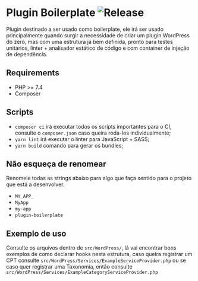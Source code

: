 # Plugin Boilerplate ![Release](https://github.com/Personare/plugin-boilerplate/workflows/Release/badge.svg)
Plugin destinado a ser usado como boilerplate, ele irá ser usado principalmente quando surgir a necessidade de criar um plugin WordPress do zero, 
mas com uma estrutura já bem definida, pronto para testes unitários, linter + analisador estático de código e com container de injeção de dependência.
## Requirements
* PHP >= 7.4
* Composer
## Scripts
* `composer ci` irá executar todos os scripts importantes para o CI, consulte o `composer.json` caso queira roda-los individualmente;
* `yarn lint` irá executar o linter para JavaScript + SASS;
* `yarn build` comando para gerar os bundles;
## Não esqueça de renomear
Renomeie todas as strings abaixo para algo que faça sentido para o projeto que está a desenvolver.
* `MY_APP_`
* `MyApp`
* `my-app`
* `plugin-boilerplate`
## Exemplo de uso
Consulte os arquivos dentro de `src/WordPress/`, lá vai encontrar bons exemplos de como declarar hooks nesta estrutura,
caso queira registrar um CPT consulte `src/WordPress/Services/ExampleServiceProvider.php` ou se caso quer registrar uma
Taxonomia, então consulte `src/WordPress/Services/ExampleCategoryServiceProvider.php`
